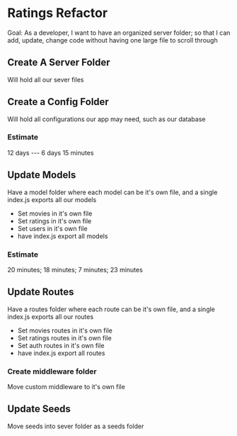 # Ratings Refactor

Goal: As a developer, I want to have an organized server folder; so that I can add, update, change code without having one large file to scroll through

## Create A Server Folder

Will hold all our sever files

## Create a Config Folder

Will hold all configurations our app may need, such as our database

### Estimate

12 days --- 6 days  15 minutes

## Update Models

Have a model folder where each model can be it's own file, and a single index.js exports all our models

- Set movies in it's own file
- Set ratings in it's own file
- Set users in it's own file
- have index.js export all models

### Estimate

20 minutes; 18 minutes; 7 minutes; 23 minutes

## Update Routes

Have a routes folder where each route can be it's own file, and a single index.js exports all our routes

- Set movies routes in it's own file
- Set ratings routes in it's own file
- Set auth routes in it's own file
- have index.js export all routes

### Create middleware folder

Move custom middleware to it's own file

## Update Seeds

Move seeds into sever folder as a seeds folder
